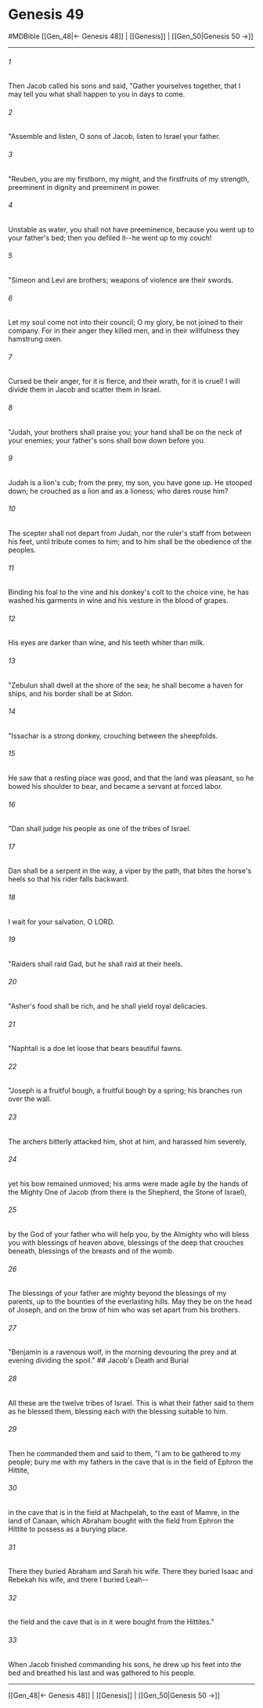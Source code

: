 # Genesis 49
#MDBible
[[Gen_48|← Genesis 48]] | [[Genesis]] | [[Gen_50|Genesis 50 →]]

***

###### 1 
Then Jacob called his sons and said, "Gather yourselves together, that I may tell you what shall happen to you in days to come. 

###### 2 
"Assemble and listen, O sons of Jacob, listen to Israel your father. 

###### 3 
"Reuben, you are my firstborn, my might, and the firstfruits of my strength, preeminent in dignity and preeminent in power. 

###### 4 
Unstable as water, you shall not have preeminence, because you went up to your father's bed; then you defiled it--he went up to my couch! 

###### 5 
"Simeon and Levi are brothers; weapons of violence are their swords. 

###### 6 
Let my soul come not into their council; O my glory, be not joined to their company. For in their anger they killed men, and in their willfulness they hamstrung oxen. 

###### 7 
Cursed be their anger, for it is fierce, and their wrath, for it is cruel! I will divide them in Jacob and scatter them in Israel. 

###### 8 
"Judah, your brothers shall praise you; your hand shall be on the neck of your enemies; your father's sons shall bow down before you. 

###### 9 
Judah is a lion's cub; from the prey, my son, you have gone up. He stooped down; he crouched as a lion and as a lioness; who dares rouse him? 

###### 10 
The scepter shall not depart from Judah, nor the ruler's staff from between his feet, until tribute comes to him; and to him shall be the obedience of the peoples. 

###### 11 
Binding his foal to the vine and his donkey's colt to the choice vine, he has washed his garments in wine and his vesture in the blood of grapes. 

###### 12 
His eyes are darker than wine, and his teeth whiter than milk. 

###### 13 
"Zebulun shall dwell at the shore of the sea; he shall become a haven for ships, and his border shall be at Sidon. 

###### 14 
"Issachar is a strong donkey, crouching between the sheepfolds. 

###### 15 
He saw that a resting place was good, and that the land was pleasant, so he bowed his shoulder to bear, and became a servant at forced labor. 

###### 16 
"Dan shall judge his people as one of the tribes of Israel. 

###### 17 
Dan shall be a serpent in the way, a viper by the path, that bites the horse's heels so that his rider falls backward. 

###### 18 
I wait for your salvation, O LORD. 

###### 19 
"Raiders shall raid Gad, but he shall raid at their heels. 

###### 20 
"Asher's food shall be rich, and he shall yield royal delicacies. 

###### 21 
"Naphtali is a doe let loose that bears beautiful fawns. 

###### 22 
"Joseph is a fruitful bough, a fruitful bough by a spring; his branches run over the wall. 

###### 23 
The archers bitterly attacked him, shot at him, and harassed him severely, 

###### 24 
yet his bow remained unmoved; his arms were made agile by the hands of the Mighty One of Jacob (from there is the Shepherd, the Stone of Israel), 

###### 25 
by the God of your father who will help you, by the Almighty who will bless you with blessings of heaven above, blessings of the deep that crouches beneath, blessings of the breasts and of the womb. 

###### 26 
The blessings of your father are mighty beyond the blessings of my parents, up to the bounties of the everlasting hills. May they be on the head of Joseph, and on the brow of him who was set apart from his brothers. 

###### 27 
"Benjamin is a ravenous wolf, in the morning devouring the prey and at evening dividing the spoil." ## Jacob's Death and Burial 

###### 28 
All these are the twelve tribes of Israel. This is what their father said to them as he blessed them, blessing each with the blessing suitable to him. 

###### 29 
Then he commanded them and said to them, "I am to be gathered to my people; bury me with my fathers in the cave that is in the field of Ephron the Hittite, 

###### 30 
in the cave that is in the field at Machpelah, to the east of Mamre, in the land of Canaan, which Abraham bought with the field from Ephron the Hittite to possess as a burying place. 

###### 31 
There they buried Abraham and Sarah his wife. There they buried Isaac and Rebekah his wife, and there I buried Leah-- 

###### 32 
the field and the cave that is in it were bought from the Hittites." 

###### 33 
When Jacob finished commanding his sons, he drew up his feet into the bed and breathed his last and was gathered to his people. 

***

[[Gen_48|← Genesis 48]] | [[Genesis]] | [[Gen_50|Genesis 50 →]]
